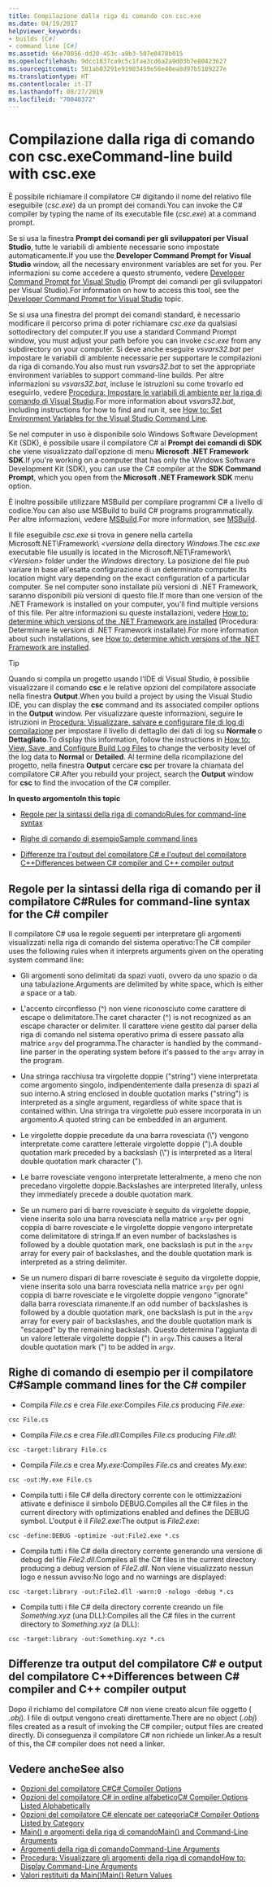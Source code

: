 ```yaml
---
title: Compilazione dalla riga di comando con csc.exe
ms.date: 04/19/2017
helpviewer_keywords:
- builds [C#]
- command line [C#]
ms.assetid: 66e70056-dd20-453c-a9b3-507e0478b015
ms.openlocfilehash: 9dcc1837ca9c5c1fae3cd6a2a9d03b7e80423627
ms.sourcegitcommit: 581ab03291e91983459e56e40ea8d97b5189227e
ms.translationtype: HT
ms.contentlocale: it-IT
ms.lasthandoff: 08/27/2019
ms.locfileid: "70040372"
---
```

# <a name="command-line-build-with-cscexe"></a><span data-ttu-id="123d6-102">Compilazione dalla riga di comando con csc.exe</span><span class="sxs-lookup"><span data-stu-id="123d6-102">Command-line build with csc.exe</span></span>

<span data-ttu-id="123d6-103">È possibile richiamare il compilatore C# digitando il nome del relativo file eseguibile (*csc.exe*) da un prompt dei comandi.</span><span class="sxs-lookup"><span data-stu-id="123d6-103">You can invoke the C# compiler by typing the name of its executable file (*csc.exe*) at a command prompt.</span></span>

<span data-ttu-id="123d6-104">Se si usa la finestra **Prompt dei comandi per gli sviluppatori per Visual Studio**, tutte le variabili di ambiente necessarie sono impostate automaticamente.</span><span class="sxs-lookup"><span data-stu-id="123d6-104">If you use the **Developer Command Prompt for Visual Studio** window, all the necessary environment variables are set for you.</span></span> <span data-ttu-id="123d6-105">Per informazioni su come accedere a questo strumento, vedere [Developer Command Prompt for Visual Studio](../../../framework/tools/developer-command-prompt-for-vs.md) (Prompt dei comandi per gli sviluppatori per Visual Studio).</span><span class="sxs-lookup"><span data-stu-id="123d6-105">For information on how to access this tool, see the [Developer Command Prompt for Visual Studio](../../../framework/tools/developer-command-prompt-for-vs.md) topic.</span></span>

<span data-ttu-id="123d6-106">Se si usa una finestra del prompt dei comandi standard, è necessario modificare il percorso prima di poter richiamare *csc.exe* da qualsiasi sottodirectory del computer.</span><span class="sxs-lookup"><span data-stu-id="123d6-106">If you use a standard Command Prompt window, you must adjust your path before you can invoke *csc.exe* from any subdirectory on your computer.</span></span> <span data-ttu-id="123d6-107">Si deve anche eseguire *vsvars32.bat* per impostare le variabili di ambiente necessarie per supportare le compilazioni da riga di comando.</span><span class="sxs-lookup"><span data-stu-id="123d6-107">You also must run *vsvars32.bat* to set the appropriate environment variables to support command-line builds.</span></span> <span data-ttu-id="123d6-108">Per altre informazioni su *vsvars32.bat*, incluse le istruzioni su come trovarlo ed eseguirlo, vedere [Procedura: Impostare le variabili di ambiente per la riga di comando di Visual Studio](./how-to-set-environment-variables-for-the-visual-studio-command-line.md).</span><span class="sxs-lookup"><span data-stu-id="123d6-108">For more information about *vsvars32.bat*, including instructions for how to find and run it, see [How to: Set Environment Variables for the Visual Studio Command Line](./how-to-set-environment-variables-for-the-visual-studio-command-line.md).</span></span>

<span data-ttu-id="123d6-109">Se nel computer in uso è disponibile solo Windows Software Development Kit (SDK), è possibile usare il compilatore C# al **Prompt dei comandi di SDK** che viene visualizzato dall'opzione di menu **Microsoft .NET Framework SDK**.</span><span class="sxs-lookup"><span data-stu-id="123d6-109">If you're working on a computer that has only the Windows Software Development Kit (SDK), you can use the C# compiler at the **SDK Command Prompt**, which you open from the **Microsoft .NET Framework SDK** menu option.</span></span>

<span data-ttu-id="123d6-110">È inoltre possibile utilizzare MSBuild per compilare programmi C# a livello di codice.</span><span class="sxs-lookup"><span data-stu-id="123d6-110">You can also use MSBuild to build C# programs programmatically.</span></span> <span data-ttu-id="123d6-111">Per altre informazioni, vedere [MSBuild](/visualstudio/msbuild/msbuild).</span><span class="sxs-lookup"><span data-stu-id="123d6-111">For more information, see [MSBuild](/visualstudio/msbuild/msbuild).</span></span>

<span data-ttu-id="123d6-112">Il file eseguibile *csc.exe* si trova in genere nella cartella Microsoft.NET\Framework\\ *\<versione* della directory *Windows*.</span><span class="sxs-lookup"><span data-stu-id="123d6-112">The *csc.exe* executable file usually is located in the Microsoft.NET\Framework\\*\<Version>* folder under the *Windows* directory.</span></span> <span data-ttu-id="123d6-113">La posizione del file può variare in base all'esatta configurazione di un determinato computer.</span><span class="sxs-lookup"><span data-stu-id="123d6-113">Its location might vary depending on the exact configuration of a particular computer.</span></span> <span data-ttu-id="123d6-114">Se nel computer sono installate più versioni di .NET Framework, saranno disponibili più versioni di questo file.</span><span class="sxs-lookup"><span data-stu-id="123d6-114">If more than one version of the .NET Framework is installed on your computer, you'll find multiple versions of this file.</span></span> <span data-ttu-id="123d6-115">Per altre informazioni su queste installazioni, vedere [How to: determine which versions of the .NET Framework are installed](../../../framework/migration-guide/how-to-determine-which-versions-are-installed.md) (Procedura: Determinare le versioni di .NET Framework installate).</span><span class="sxs-lookup"><span data-stu-id="123d6-115">For more information about such installations, see [How to: determine which versions of the .NET Framework are installed](../../../framework/migration-guide/how-to-determine-which-versions-are-installed.md).</span></span>

> [!TIP]
> <span data-ttu-id="123d6-116">Quando si compila un progetto usando l'IDE di Visual Studio, è possibile visualizzare il comando **csc** e le relative opzioni del compilatore associate nella finestra **Output**.</span><span class="sxs-lookup"><span data-stu-id="123d6-116">When you build a project by using the Visual Studio IDE, you can display the **csc** command and its associated compiler options in the **Output** window.</span></span> <span data-ttu-id="123d6-117">Per visualizzare queste informazioni, seguire le istruzioni in [Procedura: Visualizzare, salvare e configurare file di log di compilazione](/visualstudio/ide/how-to-view-save-and-configure-build-log-files#to-change-the-amount-of-information-included-in-the-build-log) per impostare il livello di dettaglio dei dati di log su **Normale** o **Dettagliato**.</span><span class="sxs-lookup"><span data-stu-id="123d6-117">To display this information, follow the instructions in [How to: View, Save, and Configure Build Log Files](/visualstudio/ide/how-to-view-save-and-configure-build-log-files#to-change-the-amount-of-information-included-in-the-build-log) to change the verbosity level of the log data to **Normal** or **Detailed**.</span></span> <span data-ttu-id="123d6-118">Al termine della ricompilazione del progetto, nella finestra **Output** cercare **csc** per trovare la chiamata del compilatore C#.</span><span class="sxs-lookup"><span data-stu-id="123d6-118">After you rebuild your project, search the **Output** window for **csc** to find the invocation of the C# compiler.</span></span>

 <span data-ttu-id="123d6-119">**In questo argomento**</span><span class="sxs-lookup"><span data-stu-id="123d6-119">**In this topic**</span></span>

- [<span data-ttu-id="123d6-120">Regole per la sintassi della riga di comando</span><span class="sxs-lookup"><span data-stu-id="123d6-120">Rules for command-line syntax</span></span>](#rules-for-command-line-syntax-for-the-c-compiler)

- [<span data-ttu-id="123d6-121">Righe di comando di esempio</span><span class="sxs-lookup"><span data-stu-id="123d6-121">Sample command lines</span></span>](#sample-command-lines-for-the-c-compiler)

- [<span data-ttu-id="123d6-122">Differenze tra l'output del compilatore C# e l'output del compilatore C++</span><span class="sxs-lookup"><span data-stu-id="123d6-122">Differences between C# compiler and C++ compiler output</span></span>](#differences-between-c-compiler-and-c-compiler-output)

## <a name="rules-for-command-line-syntax-for-the-c-compiler"></a><span data-ttu-id="123d6-123">Regole per la sintassi della riga di comando per il compilatore C#</span><span class="sxs-lookup"><span data-stu-id="123d6-123">Rules for command-line syntax for the C# compiler</span></span>

<span data-ttu-id="123d6-124">Il compilatore C# usa le regole seguenti per interpretare gli argomenti visualizzati nella riga di comando del sistema operativo:</span><span class="sxs-lookup"><span data-stu-id="123d6-124">The C# compiler uses the following rules when it interprets arguments given on the operating system command line:</span></span>

- <span data-ttu-id="123d6-125">Gli argomenti sono delimitati da spazi vuoti, ovvero da uno spazio o da una tabulazione.</span><span class="sxs-lookup"><span data-stu-id="123d6-125">Arguments are delimited by white space, which is either a space or a tab.</span></span>

- <span data-ttu-id="123d6-126">L'accento circonflesso (^) non viene riconosciuto come carattere di escape o delimitatore.</span><span class="sxs-lookup"><span data-stu-id="123d6-126">The caret character (^) is not recognized as an escape character or delimiter.</span></span> <span data-ttu-id="123d6-127">Il carattere viene gestito dal parser della riga di comando nel sistema operativo prima di essere passato alla matrice `argv` del programma.</span><span class="sxs-lookup"><span data-stu-id="123d6-127">The character is handled by the command-line parser in the operating system before it's passed to the `argv` array in the program.</span></span>

- <span data-ttu-id="123d6-128">Una stringa racchiusa tra virgolette doppie ("string") viene interpretata come argomento singolo, indipendentemente dalla presenza di spazi al suo interno.</span><span class="sxs-lookup"><span data-stu-id="123d6-128">A string enclosed in double quotation marks ("string") is interpreted as a single argument, regardless of white space that is contained within.</span></span> <span data-ttu-id="123d6-129">Una stringa tra virgolette può essere incorporata in un argomento.</span><span class="sxs-lookup"><span data-stu-id="123d6-129">A quoted string can be embedded in an argument.</span></span>

- <span data-ttu-id="123d6-130">Le virgolette doppie precedute da una barra rovesciata (\\") vengono interpretate come carattere letterale virgolette doppie (").</span><span class="sxs-lookup"><span data-stu-id="123d6-130">A double quotation mark preceded by a backslash (\\") is interpreted as a literal double quotation mark character (").</span></span>

- <span data-ttu-id="123d6-131">Le barre rovesciate vengono interpretate letteralmente, a meno che non precedano virgolette doppie.</span><span class="sxs-lookup"><span data-stu-id="123d6-131">Backslashes are interpreted literally, unless they immediately precede a double quotation mark.</span></span>

- <span data-ttu-id="123d6-132">Se un numero pari di barre rovesciate è seguito da virgolette doppie, viene inserita solo una barra rovesciata nella matrice `argv` per ogni coppia di barre rovesciate e le virgolette doppie vengono interpretate come delimitatore di stringa.</span><span class="sxs-lookup"><span data-stu-id="123d6-132">If an even number of backslashes is followed by a double quotation mark, one backslash is put in the `argv` array for every pair of backslashes, and the double quotation mark is interpreted as a string delimiter.</span></span>

- <span data-ttu-id="123d6-133">Se un numero dispari di barre rovesciate è seguito da virgolette doppie, viene inserita solo una barra rovesciata nella matrice `argv` per ogni coppia di barre rovesciate e le virgolette doppie vengono "ignorate" dalla barra rovesciata rimanente.</span><span class="sxs-lookup"><span data-stu-id="123d6-133">If an odd number of backslashes is followed by a double quotation mark, one backslash is put in the `argv` array for every pair of backslashes, and the double quotation mark is "escaped" by the remaining backslash.</span></span> <span data-ttu-id="123d6-134">Questo determina l'aggiunta di un valore letterale virgolette doppie (") in `argv`.</span><span class="sxs-lookup"><span data-stu-id="123d6-134">This causes a literal double quotation mark (") to be added in `argv`.</span></span>

## <a name="sample-command-lines-for-the-c-compiler"></a><span data-ttu-id="123d6-135">Righe di comando di esempio per il compilatore C#</span><span class="sxs-lookup"><span data-stu-id="123d6-135">Sample command lines for the C# compiler</span></span>

- <span data-ttu-id="123d6-136">Compila *File.cs* e crea *File.exe*:</span><span class="sxs-lookup"><span data-stu-id="123d6-136">Compiles *File.cs* producing *File.exe*:</span></span>

```console
csc File.cs
```

- <span data-ttu-id="123d6-137">Compila *File.cs* e crea *File.dll*:</span><span class="sxs-lookup"><span data-stu-id="123d6-137">Compiles *File.cs* producing *File.dll*:</span></span>

```console
csc -target:library File.cs
```

- <span data-ttu-id="123d6-138">Compila *File.cs* e crea *My.exe*:</span><span class="sxs-lookup"><span data-stu-id="123d6-138">Compiles *File.cs* and creates *My.exe*:</span></span>

```console
csc -out:My.exe File.cs
```

- <span data-ttu-id="123d6-139">Compila tutti i file C# della directory corrente con le ottimizzazioni attivate e definisce il simbolo DEBUG.</span><span class="sxs-lookup"><span data-stu-id="123d6-139">Compiles all the C# files in the current directory with optimizations enabled and defines the DEBUG symbol.</span></span> <span data-ttu-id="123d6-140">L'output è il *File2.exe*:</span><span class="sxs-lookup"><span data-stu-id="123d6-140">The output is *File2.exe*:</span></span>

```console
csc -define:DEBUG -optimize -out:File2.exe *.cs
```

- <span data-ttu-id="123d6-141">Compila tutti i file C# della directory corrente generando una versione di debug del file *File2.dll*.</span><span class="sxs-lookup"><span data-stu-id="123d6-141">Compiles all the C# files in the current directory producing a debug version of *File2.dll*.</span></span> <span data-ttu-id="123d6-142">Non viene visualizzato nessun logo e nessun avviso:</span><span class="sxs-lookup"><span data-stu-id="123d6-142">No logo and no warnings are displayed:</span></span>

```console
csc -target:library -out:File2.dll -warn:0 -nologo -debug *.cs
```

- <span data-ttu-id="123d6-143">Compila tutti i file C# della directory corrente creando un file *Something.xyz* (una DLL):</span><span class="sxs-lookup"><span data-stu-id="123d6-143">Compiles all the C# files in the current directory to *Something.xyz* (a DLL):</span></span>

```console
csc -target:library -out:Something.xyz *.cs
```

## <a name="differences-between-c-compiler-and-c-compiler-output"></a><span data-ttu-id="123d6-144">Differenze tra output del compilatore C# e output del compilatore C++</span><span class="sxs-lookup"><span data-stu-id="123d6-144">Differences between C# compiler and C++ compiler output</span></span>
<span data-ttu-id="123d6-145">Dopo il richiamo del compilatore C# non viene creato alcun file oggetto ( *.obj*). I file di output vengono creati direttamente.</span><span class="sxs-lookup"><span data-stu-id="123d6-145">There are no object (*.obj*) files created as a result of invoking the C# compiler; output files are created directly.</span></span> <span data-ttu-id="123d6-146">Di conseguenza il compilatore C# non richiede un linker.</span><span class="sxs-lookup"><span data-stu-id="123d6-146">As a result of this, the C# compiler does not need a linker.</span></span>

## <a name="see-also"></a><span data-ttu-id="123d6-147">Vedere anche</span><span class="sxs-lookup"><span data-stu-id="123d6-147">See also</span></span>

- [<span data-ttu-id="123d6-148">Opzioni del compilatore C#</span><span class="sxs-lookup"><span data-stu-id="123d6-148">C# Compiler Options</span></span>](./index.md)
- [<span data-ttu-id="123d6-149">Opzioni del compilatore C# in ordine alfabetico</span><span class="sxs-lookup"><span data-stu-id="123d6-149">C# Compiler Options Listed Alphabetically</span></span>](./listed-alphabetically.md)
- [<span data-ttu-id="123d6-150">Opzioni del compilatore C# elencate per categoria</span><span class="sxs-lookup"><span data-stu-id="123d6-150">C# Compiler Options Listed by Category</span></span>](./listed-by-category.md)
- [<span data-ttu-id="123d6-151">Main() e argomenti della riga di comando</span><span class="sxs-lookup"><span data-stu-id="123d6-151">Main() and Command-Line Arguments</span></span>](../../programming-guide/main-and-command-args/index.md)
- [<span data-ttu-id="123d6-152">Argomenti della riga di comando</span><span class="sxs-lookup"><span data-stu-id="123d6-152">Command-Line Arguments</span></span>](../../programming-guide/main-and-command-args/command-line-arguments.md)
- [<span data-ttu-id="123d6-153">Procedura: Visualizzare gli argomenti della riga di comando</span><span class="sxs-lookup"><span data-stu-id="123d6-153">How to: Display Command-Line Arguments</span></span>](../../programming-guide/main-and-command-args/how-to-display-command-line-arguments.md)
- [<span data-ttu-id="123d6-154">Valori restituiti da Main()</span><span class="sxs-lookup"><span data-stu-id="123d6-154">Main() Return Values</span></span>](../../programming-guide/main-and-command-args/main-return-values.md)
